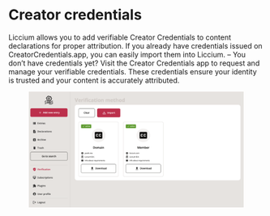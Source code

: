 # Creator credentials

Liccium allows you to add verifiable Creator Credentials to  content declarations for proper attribution. If you already have credentials issued on CreatorCredentials.app, you can easily import them into Liccium. – You don’t have credentials yet? Visit the Creator Credentials app to request and manage your verifiable credentials. These credentials ensure your identity is trusted and your content is accurately attributed.

<figure><img src="../../.gitbook/assets/verification page@2x.png" alt=""><figcaption></figcaption></figure>
